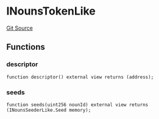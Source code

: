 # INounsTokenLike
[Git Source](https://github.com/lastpunk9999/noun-seek/blob/0cd1461637462dabb3d6ad0c144d61fa23626851/src/Interfaces.sol)


## Functions
### descriptor


```solidity
function descriptor() external view returns (address);
```

### seeds


```solidity
function seeds(uint256 nounId) external view returns (INounsSeederLike.Seed memory);
```

